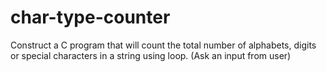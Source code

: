 # char-type-counter
Construct a C program that will count the total number of alphabets, digits or special characters in a string using loop. (Ask an input from user)
